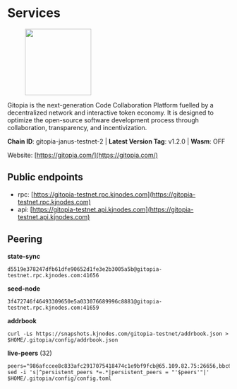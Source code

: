 # Services

<figure><img src="https://raw.githubusercontent.com/kj89/testnet_manuals/main/pingpub/logos/gitopia.png" width="150" alt=""><figcaption></figcaption></figure>

Gitopia is the next-generation Code Collaboration Platform fuelled by  a decentralized network and interactive token economy. It is designed  to optimize the open-source software development process through  collaboration, transparency, and incentivization.

**Chain ID**: gitopia-janus-testnet-2 | **Latest Version Tag**: v1.2.0 | **Wasm**: OFF

Website: [https://gitopia.com/](https://gitopia.com/)


## Public endpoints

* rpc: [https://gitopia-testnet.rpc.kjnodes.com](https://gitopia-testnet.rpc.kjnodes.com)
* api: [https://gitopia-testnet.api.kjnodes.com](https://gitopia-testnet.api.kjnodes.com)

## Peering

**state-sync**

```
d5519e378247dfb61dfe90652d1fe3e2b3005a5b@gitopia-testnet.rpc.kjnodes.com:41656
```

**seed-node**

```
3f472746f46493309650e5a033076689996c8881@gitopia-testnet.rpc.kjnodes.com:41659
```

**addrbook**
```
curl -Ls https://snapshots.kjnodes.com/gitopia-testnet/addrbook.json > $HOME/.gitopia/config/addrbook.json
```

**live-peers** (32)
```
peers="986afccee8c833afc2917075418474c1e9bf9fcb@65.109.82.75:26656,bbc6a1e115185d5bffcbbf5520dca1c3d626e599@109.123.255.50:26656,d5519e378247dfb61dfe90652d1fe3e2b3005a5b@65.109.68.190:41656,51c3b05112f73a6e60e8b2e96d5528a39a3f4e5e@38.242.246.96:26656,7a1c9ad925788a1811340b88068d6750c4511714@194.163.140.239:41656,4e0e57bcac8aa2bc3188d5b7845eeee61a61f3f0@194.163.170.165:26656,91bf3eb973595dd4621ccf5853e5ac78c48058da@194.163.180.77:656,c820e754c56b5455d64ab7685730c44a936d0833@154.38.165.129:26656,2e714e8854361967515a8b859f8f4b0d9b8d11e8@194.163.190.86:26656,d159db085278927848c98b185b5871bf265669d9@185.250.36.169:41656,0d4c392f44c081347775643d99311bf2b36a7377@80.241.220.27:60956,c6dcaf5c1d59c696a5b93f53cc5a855b2399f09c@149.102.146.49:26656,481189b7e246f6c824a969482446c49abbfe76b8@161.97.172.147:26656,66116d559390844588c67db54b894779cf00d559@5.9.61.237:41656,e9e671e22d794a4f80e32133905c83585b057a5d@86.48.3.0:26656,075aa5cd1437de2a072878c347f9d4eb5849c842@86.48.5.165:26656,4ed110a5b1ebad62d1e92e8cdabfc9160e2ca4db@65.109.92.148:46656,33196fb0090d2de3671e36545d3425f641c9c0dc@65.109.70.4:41656,67e839cff368a20c9b7a1390b739d3538866b0b6@65.21.134.202:26356,bfe5342ae808946452ed1ff21f5cb69f4f4bf78b@38.242.250.242:26656,2f58a44c9ce9dcdf81e2eaed7cd808ebefe222a7@38.242.243.111:26656,fe7af0c284fac131aa66448fafcc89e7f8298274@49.12.33.189:26656,1d3bb209dfc7fe953fb8fa37774bab34016dd75c@185.245.183.85:26656,f91f270980654a74c7619eff18bc068d2b86e6d8@54.90.149.14:41656,e79532749fb5dd95366f4568a7b2430d0e316fb5@84.46.255.163:26656,96fc6a8c3eb58d43c4ac41e9e642ba8485837ad3@109.123.255.116:26656,101c8fd5e3714c8d371de8c130a84032a3811c3c@95.217.211.135:13656,8a20f16d02806ba11bf9fab1fca91830578faa9e@161.97.151.46:46656,72678266f62ab7f0e79acfe9579701f12693dd7a@185.216.75.69:41656,f06f794dcc5964197da0e13709d71ea5e0f5b7f1@88.99.3.158:11156,965e495f4a69294bd85f3437fccdc9b210fd98b6@1.15.146.92:26656,c03e9f152bb1becc54d4424d02249135d39be09f@81.0.218.106:41656"
sed -i 's|^persistent_peers *=.*|persistent_peers = "'$peers'"|' $HOME/.gitopia/config/config.toml
```
